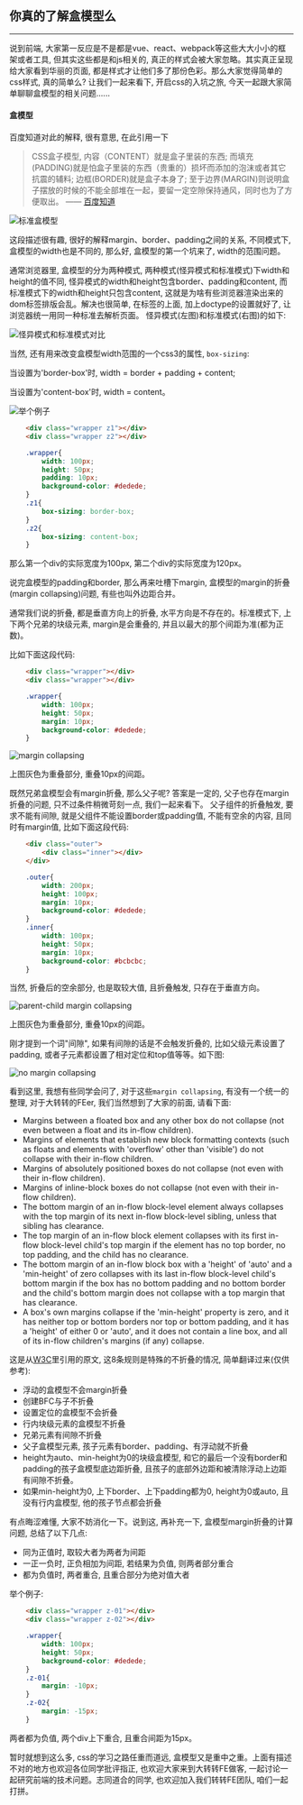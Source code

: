 ## 你真的了解盒模型么

---

说到前端, 大家第一反应是不是都是vue、react、webpack等这些大大小小的框架或者工具, 但其实这些都是和js相关的, 真正的样式会被大家忽略。其实真正呈现给大家看到华丽的页面, 都是样式才让他们多了那份色彩。那么大家觉得简单的css样式, 真的简单么? 让我们一起来看下, 开启css的入坑之旅, 今天一起跟大家简单聊聊盒模型的相关问题......

#### 盒模型

百度知道对此的解释, 很有意思, 在此引用一下
> CSS盒子模型, 内容（CONTENT）就是盒子里装的东西; 而填充(PADDING)就是怕盒子里装的东西（贵重的）损坏而添加的泡沫或者其它抗震的辅料; 边框(BORDER)就是盒子本身了; 至于边界(MARGIN)则说明盒子摆放的时候的不能全部堆在一起，要留一定空隙保持通风，同时也为了方便取出。   —— [百度知道](https://baike.baidu.com/item/CSS%E7%9B%92%E5%AD%90%E6%A8%A1%E5%9E%8B/9814562?fr=aladdin)


![标准盒模型](./images/box01.png)

这段描述很有趣, 很好的解释margin、border、padding之间的关系, 不同模式下, 盒模型的width也是不同的, 那么好, 盒模型的第一个坑来了, width的范围问题。

通常浏览器里, 盒模型的分为两种模式, 两种模式(怪异模式和标准模式)下width和height的值不同, 怪异模式的width和height包含border、padding和content, 而标准模式下的width和height只包含content, 这就是为啥有些浏览器渲染出来的dom标签排版会乱。解决也很简单, 在<html>标签的上面, 加上doctype的设置就好了, 让浏览器统一用同一种标准去解析页面。
怪异模式(左图)和标准模式(右图)的如下: 


![怪异模式和标准模式对比](./images/box02.png)

当然, 还有用来改变盒模型width范围的一个css3的属性, `box-sizing`:

当设置为'border-box'时, width = border + padding + content;

当设置为'content-box'时, width = content。

![举个例子](./images/example.png)

```html
	<div class="wrapper z1"></div>
	<div class="wrapper z2"></div>
```

```css
	.wrapper{
		width: 100px;
		height: 50px;
		padding: 10px;
		background-color: #dedede;
	}
	.z1{
		box-sizing: border-box;
	}
	.z2{
        box-sizing: content-box;
    }
```
那么第一个div的实际宽度为100px, 第二个div的实际宽度为120px。


说完盒模型的padding和border, 那么再来吐槽下margin, 盒模型的margin的折叠(margin collapsing)问题, 有些也叫外边距合并。

通常我们说的折叠, 都是垂直方向上的折叠, 水平方向是不存在的。标准模式下, 上下两个兄弟的块级元素, margin是会重叠的, 并且以最大的那个间距为准(都为正数)。

比如下面这段代码:
```html
	<div class="wrapper"></div>
	<div class="wrapper"></div>
```

```css
	.wrapper{
		width: 100px;
		height: 50px;
		margin: 10px;
		background-color: #dedede;
	}
```


![margin collapsing](./images/box03.png)

上图灰色为重叠部分, 重叠10px的间距。

既然兄弟盒模型会有margin折叠, 那么父子呢? 答案是一定的, 父子也存在margin折叠的问题, 只不过条件稍微苛刻一点, 我们一起来看下。
父子组件的折叠触发, 要求不能有间隙, 就是父组件不能设置border或padding值, 不能有空余的内容, 且同时有margin值, 比如下面这段代码:
```html
	<div class="outer">
		<div class="inner"></div>
	</div>
```

```css
	.outer{
		width: 200px;
		height: 100px;
		margin: 10px;
		background-color: #dedede;
	}
	.inner{
        width: 100px;
        height: 50px;
        margin: 10px;
        background-color: #bcbcbc;
    }
```

当然, 折叠后的空余部分, 也是取较大值, 且折叠触发, 只存在于垂直方向。

![parent-child margin collapsing](./images/box04.png)

上图灰色为重叠部分, 重叠10px的间距。

刚才提到一个词"间隙", 如果有间隙的话是不会触发折叠的, 比如父级元素设置了padding, 或者子元素都设置了相对定位和top值等等。如下图: 


![no margin collapsing](./images/box05.png)

看到这里, 我想有些同学会问了, 对于这些`margin collapsing`, 有没有一个统一的整理, 对于大转转的FEer, 我们当然想到了大家的前面, 请看下面: 

- Margins between a floated box and any other box do not collapse (not even between a float and its in-flow children).
- Margins of elements that establish new block formatting contexts (such as floats and elements with 'overflow' other than 'visible') do not collapse with their in-flow children.
- Margins of absolutely positioned boxes do not collapse (not even with their in-flow children).
- Margins of inline-block boxes do not collapse (not even with their in-flow children).
- The bottom margin of an in-flow block-level element always collapses with the top margin of its next in-flow block-level sibling, unless that sibling has clearance.
- The top margin of an in-flow block element collapses with its first in-flow block-level child's top margin if the element has no top border, no top padding, and the child has no clearance.
- The bottom margin of an in-flow block box with a 'height' of 'auto' and a 'min-height' of zero collapses with its last in-flow block-level child's bottom margin if the box has no bottom padding and no bottom border and the child's bottom margin does not collapse with a top margin that has clearance.
- A box's own margins collapse if the 'min-height' property is zero, and it has neither top or bottom borders nor top or bottom padding, and it has a 'height' of either 0 or 'auto', and it does not contain a line box, and all of its in-flow children's margins (if any) collapse.

这是从[W3C](https://www.w3.org/TR/CSS2/box.html#collapsing-margins)里引用的原文, 这8条规则是特殊的不折叠的情况, 简单翻译过来(仅供参考):

- 浮动的盒模型不会margin折叠
- 创建BFC与子不折叠
- 设置定位的盒模型不会折叠
- 行内块级元素的盒模型不折叠
- 兄弟元素有间隙不折叠
- 父子盒模型元素, 孩子元素有border、padding、有浮动就不折叠
- height为auto、min-height为0的块级盒模型, 和它的最后一个没有border和padding的孩子盒模型底边距折叠, 且孩子的底部外边距和被清除浮动上边距有间隙不折叠。
- 如果min-height为0, 上下border、上下padding都为0, height为0或auto, 且没有行内盒模型, 他的孩子节点都会折叠

有点晦涩难懂, 大家不妨消化一下。说到这, 再补充一下, 盒模型margin折叠的计算问题, 总结了以下几点:

- 同为正值时, 取较大者为两者为间距
- 一正一负时, 正负相加为间距, 若结果为负值, 则两者部分重合
- 都为负值时, 两者重合, 且重合部分为绝对值大者

举个例子:
```html
	<div class="wrapper z-01"></div>
	<div class="wrapper z-02"></div>
```

```css
	.wrapper{
		width: 100px;
        height: 50px;
        background-color: #dedede;
	}
	.z-01{
		margin: -10px;
	}
	.z-02{
        margin: -15px;
    }
```

两者都为负值, 两个div上下重合, 且重合间距为15px。

暂时就想到这么多, css的学习之路任重而道远, 盒模型又是重中之重。上面有描述不对的地方也欢迎各位同学批评指正, 也欢迎大家来到大转转FE做客, 一起讨论一起研究前端的技术问题。志同道合的同学, 也欢迎加入我们转转FE团队, 咱们一起打拼。